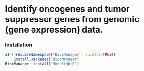 # Identify oncogenes and tumor suppressor genes from genomic (gene expression) data.

### Installation ###
```R
if (!requireNamespace("BiocManager", quietly=TRUE))
    install.packages("BiocManager")
BiocManager::install("MoonlightR")
```

